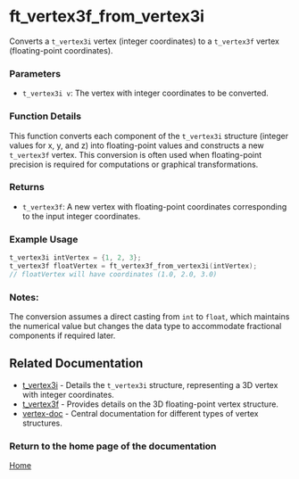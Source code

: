 # ft_vertex3f_from_vertex3i
Converts a `t_vertex3i` vertex (integer coordinates) to a `t_vertex3f` vertex (floating-point coordinates).

### Parameters
- `t_vertex3i v`: The vertex with integer coordinates to be converted.

### Function Details
This function converts each component of the `t_vertex3i` structure (integer values for x, y, and z) into floating-point values and constructs a new `t_vertex3f` vertex. This conversion is often used when floating-point precision is required for computations or graphical transformations.

### Returns
- `t_vertex3f`: A new vertex with floating-point coordinates corresponding to the input integer coordinates.

### Example Usage
```c
t_vertex3i intVertex = {1, 2, 3};
t_vertex3f floatVertex = ft_vertex3f_from_vertex3i(intVertex);
// floatVertex will have coordinates (1.0, 2.0, 3.0)
```

### Notes:
The conversion assumes a direct casting from `int` to `float`, which maintains the numerical value but changes the data type to accommodate fractional components if required later.

## Related Documentation
- [t_vertex3i](../vertex3i/t_vertex3i.md) - Details the `t_vertex3i` structure, representing a 3D vertex with integer coordinates.
- [t_vertex3f](./t_vertex3f.md) - Provides details on the 3D floating-point vertex structure.
- [vertex-doc](../vertex-doc.md) - Central documentation for different types of vertex structures.

### Return to the home page of the documentation
[Home](../../home.md)
